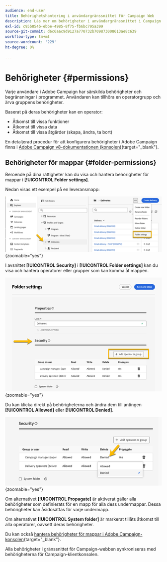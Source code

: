 ```yaml
---
audience: end-user
title: Behörighetshantering i användargränssnittet för Campaign Web
description: Läs mer om behörigheter i användargränssnittet i Campaign Web
exl-id: c95b854b-ebbe-4985-8f75-fb6bc795a399
source-git-commit: d6c6aac9d9127a770732b709873008613ae8c639
workflow-type: tm+mt
source-wordcount: '229'
ht-degree: 0%

---
```


# Behörigheter {#permissions}

Varje användare i Adobe Campaign har särskilda behörigheter och begränsningar i programmet. Användaren kan tillhöra en operatorgrupp och ärva gruppens behörigheter.

Baserat på deras behörigheter kan en operator:

* Åtkomst till vissa funktioner
* Åtkomst till vissa data
* Åtkomst till vissa åtgärder (skapa, ändra, ta bort)

En detaljerad procedur för att konfigurera behörigheter i Adobe Campaign finns i [Adobe Campaign v8-dokumentationen (konsolen)](https://experienceleague.adobe.com/en/docs/campaign/campaign-v8/admin/permissions/gs-permissions){target="_blank"}.

## Behörigheter för mappar {#folder-permissions}

Beroende på dina rättigheter kan du visa och hantera behörigheter för mappar i **[!UICONTROL Folder settings]**.

Nedan visas ett exempel på en leveransmapp:

![Exempel på mappinställningar i Adobe Campaign](assets/folder_settings.png){zoomable="yes"}

I avsnittet **[!UICONTROL Security]** i **[!UICONTROL Folder settings]** kan du visa och hantera operatorer eller grupper som kan komma åt mappen.

![Exempel på säkerhetsinställningar för mappar i Adobe Campaign](assets/folder_security.png){zoomable="yes"}

Du kan klicka direkt på behörigheterna och ändra dem till antingen **[!UICONTROL Allowed]** eller **[!UICONTROL Denied]**.

![Exempel på nekade behörigheter i mappsäkerhetsinställningar](assets/folder_security_denied.png){zoomable="yes"}

Om alternativet **[!UICONTROL Propagate]** är aktiverat gäller alla behörigheter som definierats för en mapp för alla dess undermappar. Dessa behörigheter kan åsidosättas för varje undermapp.

Om alternativet **[!UICONTROL System folder]** är markerat tillåts åtkomst till alla operatorer, oavsett deras behörigheter.

Du kan också [hantera behörigheter för mappar i Adobe Campaign-konsolen](https://experienceleague.adobe.com/en/docs/campaign/campaign-v8/admin/permissions/folder-permissions){target="_blank"}.

Alla behörigheter i gränssnittet för Campaign-webben synkroniseras med behörigheterna för Campaign-klientkonsolen.